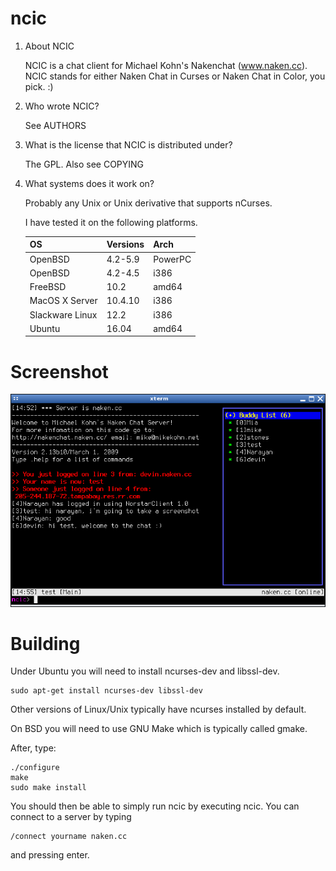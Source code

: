 ncic
====

1. About NCIC

   NCIC is a chat client for Michael Kohn's Nakenchat (www.naken.cc).
   NCIC stands for either Naken Chat in Curses or Naken Chat in Color,
   you pick. :)

2. Who wrote NCIC?

   See AUTHORS

3. What is the license that NCIC is distributed under?

   The GPL. Also see COPYING

4. What systems does it work on?

   Probably any Unix or Unix derivative that supports nCurses.

   I have tested it on the following platforms.

   | OS              | Versions | Arch     |
   | --------------- | -------- | -------- |
   | OpenBSD         | 4.2-5.9  | PowerPC  |
   | OpenBSD         | 4.2-4.5  | i386     |
   | FreeBSD         | 10.2     | amd64    |
   | MacOS X Server  | 10.4.10  | i386     |
   | Slackware Linux | 12.2     | i386     |
   | Ubuntu          | 16.04    | amd64    |

# Screenshot

![Main screen](img/ncic.png)


Building
========
Under Ubuntu you will need to install ncurses-dev and libssl-dev.

```
sudo apt-get install ncurses-dev libssl-dev
```

Other versions of Linux/Unix typically have ncurses installed by default.

On BSD you will need to use GNU Make which is typically called gmake.

After, type:

```
./configure
make
sudo make install
```

You should then be able to simply run ncic by executing ncic. You can connect
to a server by typing

```
/connect yourname naken.cc
```

and pressing enter.
